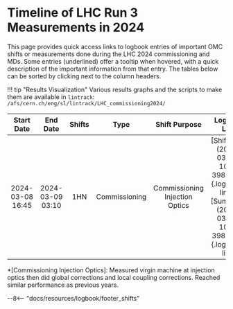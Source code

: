 
# Timeline of LHC Run 3 Measurements in 2024

This page provides quick access links to logbook entries of important OMC shifts or measurements done during the LHC 2024 commissioning and MDs.
Some entries (underlined) offer a tooltip when hovered, with a quick description of the important information from that entry.
The tables below can be sorted by clicking next to the column headers.

!!! tip "Results Visualization"
    Various results graphs and the scripts to make them are available in `lintrack`:
    ```
    /afs/cern.ch/eng/sl/lintrack/LHC_commissioning2024/
    ```


|    Start Date    |     End Date     | Shifts |     Type      |     Shift Purpose     |                                                 Logbook Link                                                 |
|:----------------:|:----------------:|:------:|:-------------:|:---------------------:|:------------------------------------------------------------------------------------------------------------:|
| 2024-03-08 16:45 | 2024-03-09 03:10 |   1HN   | Commissioning | Commissioning Injection Optics | [Shift Plan](2023-03-00, 1081, 3982366){.logbook-link} / [Summary](2023-03-00, 1081, 3982729){.logbook-link} |


<!--                                                                                                                               Logbook Links: [LINK_NAME](date, logbook_id, event_id){.logbook-link}            -->


<!-- Tooltips -->


*[Commissioning Injection Optics]: Measured virgin machine at injection optics then did global corrections and local coupling corrections. Reached similar performance as previous years.

--8<-- "docs/resources/logbook/footer_shifts"